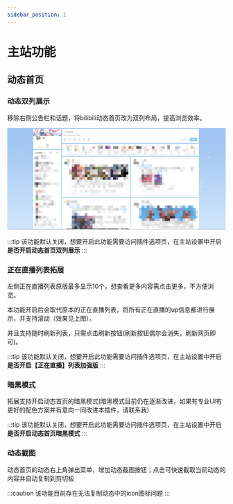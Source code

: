 ```yaml
---
sidebar_position: 1
---
```


# 主站功能

## 动态首页

### 动态双列展示

移除右侧公告栏和话题，将bilibili动态首页改为双列布局，提高浏览效率。

![image-20221006235638810](images/image-20221006235638810.png)

:::tip
该功能默认关闭，想要开启此功能需要访问插件选项页，在主站设置中开启**是否开启动态首页双列展示**
:::

### 正在直播列表拓展

左侧正在直播列表原版最多显示10个，想查看更多内容需点击更多，不方便浏览。

本功能开启后会取代原本的正在直播列表，将所有正在直播的up信息都进行展示，并支持滚动（效果见上图）。

并且支持随时刷新列表，只需点击刷新按钮(刷新按钮偶尔会消失，刷新网页即可)。

:::tip
该功能默认关闭，想要开启此功能需要访问插件选项页，在主站设置中开启**是否开启【正在直播】列表加强版**
:::

### 暗黑模式

拓展支持开启动态首页的暗黑模式(暗黑模式目前仍在逐渐改进，如果有专业UI有更好的配色方案并有意向一同改进本插件，请联系我)

:::tip
该功能默认关闭，想要开启此功能需要访问插件选项页，在主站设置中开启**是否开启动态首页暗黑模式**
:::

### 动态截图

动态首页的动态右上角弹出菜单，增加动态截图按钮；点击可快速截取当前动态的内容并自动复制到剪切板

:::caution
该功能目前存在无法复制动态中的icon图标问题
:::